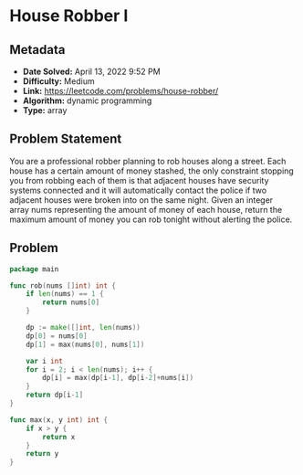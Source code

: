 # House Robber I

## Metadata

- **Date Solved:** April 13, 2022 9:52 PM
- **Difficulty:** Medium
- **Link:** https://leetcode.com/problems/house-robber/
- **Algorithm:** dynamic programming
- **Type:** array

## Problem Statement

You are a professional robber planning to rob houses along a street. Each house has a certain amount of money stashed, the only constraint stopping you from robbing each of them is that adjacent houses have security systems connected and it will automatically contact the police if two adjacent houses were broken into on the same night.
Given an integer array nums representing the amount of money of each house, return the maximum amount of money you can rob tonight without alerting the police.

## Problem


```go
package main

func rob(nums []int) int {
	if len(nums) == 1 {
		return nums[0]
	}

	dp := make([]int, len(nums))
	dp[0] = nums[0]
	dp[1] = max(nums[0], nums[1])

	var i int
	for i = 2; i < len(nums); i++ {
		dp[i] = max(dp[i-1], dp[i-2]+nums[i])
	}
	return dp[i-1]
}

func max(x, y int) int {
	if x > y {
		return x
	}
	return y
}
```
